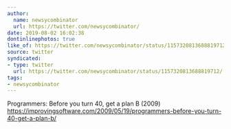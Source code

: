 ```yaml
---
author:
  name: newsycombinator
  url: https://twitter.com/newsycombinator/
date: 2019-08-02 16:02:38
dontinlinephotos: true
like_of: https://twitter.com/newsycombinator/status/1157320813688819712/
source: twitter
syndicated:
- type: twitter
  url: https://twitter.com/newsycombinator/status/1157320813688819712/
tags:
- newsycombinator
---
```


Programmers: Before you turn 40, get a plan B (2009) https://improvingsoftware.com/2009/05/19/programmers-before-you-turn-40-get-a-plan-b/